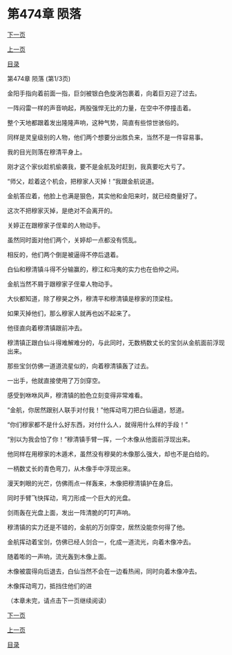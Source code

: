 <h1>第474章    陨落</h1>
            <div><p><a href="./1420_%E7%AC%AC474%E7%AB%A0_%E9%99%A8%E8%90%BD.md">下一页</a></p><p><a href="./1418_%E7%AC%AC473%E7%AB%A0_%E4%B8%8D%E8%AE%A4%E8%BE%93.md">上一页</a></p><p><a href="../">目录</a></p></div>
            <div><p>第474章    陨落 (第1/3页)</p><p>金阳手指向着前面一指，巨剑被银白色旋涡包裹着，向着巨刃迎了过去。</p><p>一阵闷雷一样的声音响起，两股强悍无比的力量，在空中不停撞击着。</p><p>整个天地都跟着发出隆隆声响，这种气势，简直有些惊世骇俗的。</p><p>同样是灵皇级别的人物，他们两个想要分出胜负来，当然不是一件容易事。</p><p>我的目光则落在穆清平身上。</p><p>刚才这个家伙趁机偷袭我，要不是金航及时赶到，我真要吃大亏了。</p><p>“师父，趁着这个机会，把穆家人灭掉！”我跟金航说道。</p><p>金航答应着，他脸上也满是狠色，其实他和金阳来时，就已经商量好了。</p><p>这次不把穆家灭掉，是绝对不会离开的。</p><p>关婷正在跟穆家子侄辈的人物动手。</p><p>虽然同时面对他们两个，关婷却一点都没有慌乱。</p><p>相反的，他们两个倒是被逼得不停后退着。</p><p>白仙和穆清镇斗得不分输赢的，穆江和冯夷的实力也在伯仲之间。</p><p>金航当然不屑于跟穆家子侄辈人物动手。</p><p>大伙都知道，除了穆昊之外，穆清平和穆清镇是穆家的顶梁柱。</p><p>如果灭掉他们，那么穆家人就再也凶不起来了。</p><p>他径直向着穆清镇跟前冲去。</p><p>穆清镇正跟白仙斗得难解难分的，与此同时，无数柄数丈长的宝剑从金航面前浮现出来。</p><p>那些宝剑仿佛一道道流星似的，向着穆清镇轰了过去。</p><p>一出手，他就直接使用了万剑穿空。</p><p>感受到咻咻风声，穆清镇的脸色立刻变得非常难看。</p><p>“金航，你居然跟别人联手对付我！”他挥动弯刀把白仙逼退，怒道。</p><p>“你们穆家都不是什么好东西，对付什么人，就得用什么样的手段！”</p><p>“别以为我会怕了你！”穆清镇手臂一挥，一个木像从他面前浮现出来。</p><p>他同样在用穆家的木遁术，虽然没有穆昊的木像那么强大，却也不是白给的。</p><p>一柄数丈长的青色弯刀，从木像手中浮现出来。</p><p>漫天刺眼的光芒，仿佛雨点一样轰来，木像把穆清镇护在身后。</p><p>同时手臂飞快挥动，弯刀形成一个巨大的光盘。</p><p>剑雨轰在光盘上面，发出一阵清脆的叮叮声响。</p><p>穆清镇的实力还是不错的，金航的万剑穿空，居然没能奈何得了他。</p><p>金航挥动着宝剑，仿佛已经人剑合一，化成一道流光，向着木像冲去。</p><p>随着嘭的一声响，流光轰到木像上面。</p><p>木像被震得向后退去，白仙当然不会在一边看热闹，同时向着木像冲去。</p><p>木像挥动弯刀，抵挡住他们的进</p><p>（本章未完，请点击下一页继续阅读）</p></div>
            <div><p><a href="./1420_%E7%AC%AC474%E7%AB%A0_%E9%99%A8%E8%90%BD.md">下一页</a></p><p><a href="./1418_%E7%AC%AC473%E7%AB%A0_%E4%B8%8D%E8%AE%A4%E8%BE%93.md">上一页</a></p><p><a href="../">目录</a></p></div>